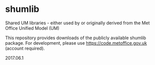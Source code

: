 # shumlib
Shared UM libraries - either used by or originally derived from the Met Office Unified Model (UM)

This repository provides downloads of the publicly available shumlib package. For development, please use https://code.metoffice.gov.uk (account required).

2017.06.1
